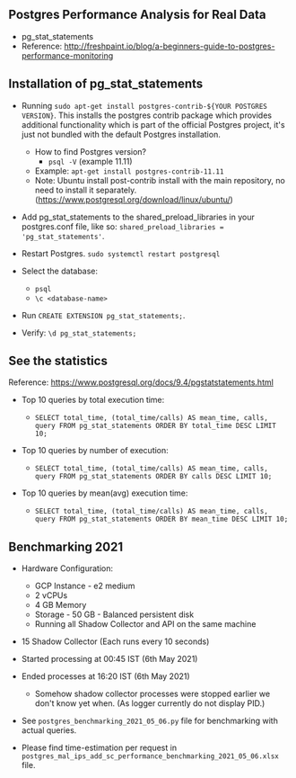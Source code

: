
Postgres Performance Analysis for Real Data
-----------
* pg_stat_statements
* Reference: http://freshpaint.io/blog/a-beginners-guide-to-postgres-performance-monitoring

## Installation of pg_stat_statements
* Running `sudo apt-get install postgres-contrib-${YOUR POSTGRES VERSION}`. This installs the postgres contrib package which provides additional functionality which is part of the official Postgres project, it's just not bundled with the default Postgres installation.
  * How to find Postgres version?
    * `psql -V` (example 11.11)
  * Example: `apt-get install postgres-contrib-11.11`
  * Note: Ubuntu install post-contrib install with the main repository, no need to install it separately. (https://www.postgresql.org/download/linux/ubuntu/)

* Add pg_stat_statements to the shared_preload_libraries in your postgres.conf file, like so: `shared_preload_libraries = 'pg_stat_statements'`.

* Restart Postgres. `sudo systemctl restart postgresql`

* Select the database:
  * `psql`
  * `\c <database-name>`

* Run `CREATE EXTENSION pg_stat_statements;`.

* Verify: `\d pg_stat_statements;`


## See the statistics

Reference: https://www.postgresql.org/docs/9.4/pgstatstatements.html

* Top 10 queries by total execution time:
  * `SELECT total_time, (total_time/calls) AS mean_time, calls, query FROM pg_stat_statements ORDER BY total_time DESC LIMIT 10;`

* Top 10 queries by number of execution:
  * `SELECT total_time, (total_time/calls) AS mean_time, calls, query FROM pg_stat_statements ORDER BY calls DESC LIMIT 10;`

* Top 10 queries by mean(avg) execution time:
  * `SELECT total_time, (total_time/calls) AS mean_time, calls, query FROM pg_stat_statements ORDER BY mean_time DESC LIMIT 10;`


## Benchmarking 2021

* Hardware Configuration:
  * GCP Instance - e2 medium
  * 2 vCPUs
  * 4 GB Memory
  * Storage - 50 GB - Balanced persistent disk
  * Running all Shadow Collector and API on the same machine

* 15 Shadow Collector (Each runs every 10 seconds)
* Started processing at 00:45 IST (6th May 2021)

* Ended processes at 16:20 IST (6th May 2021)
  * Somehow shadow collector processes were stopped earlier we don't know yet when. (As logger currently do not display PID.)

* See `postgres_benchmarking_2021_05_06.py` file for benchmarking with actual queries.

* Please find time-estimation per request in `postgres_mal_ips_add_sc_performance_benchmarking_2021_05_06.xlsx` file.

